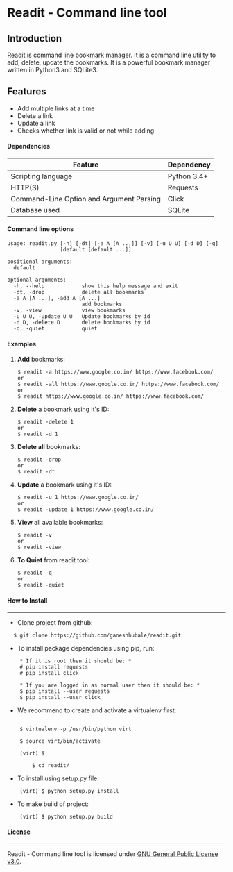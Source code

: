 # Readit - Command line tool

## Introduction
Readit is command line bookmark manager. It is a command line utility to add, delete, update the bookmarks. It is a powerful bookmark manager written in Python3 and SQLite3.

## Features

  - Add multiple links at a time
  - Delete a link
  - Update a link
  - Checks whether link is valid or not while adding

#### Dependencies

| Feature | Dependency |
| --- | --- |
| Scripting language | Python 3.4+ |
| HTTP(S) | Requests |
| Command-Line Option and Argument Parsing  | Click |
| Database used  | SQLite |


#### Command line options

```
usage: readit.py [-h] [-dt] [-a A [A ...]] [-v] [-u U U] [-d D] [-q]
                 [default [default ...]]

positional arguments:
  default

optional arguments:
  -h, --help            show this help message and exit
  -dt, -drop            delete all bookmarks
  -a A [A ...], -add A [A ...]
                        add bookmarks
  -v, -view             view bookmarks
  -u U U, -update U U   Update bookmarks by id
  -d D, -delete D       delete bookmarks by id	
  -q, -quiet            quiet
```

#### Examples

1. **Add**  bookmarks:

       $ readit -a https://www.google.co.in/ https://www.facebook.com/
       or
       $ readit -all https://www.google.co.in/ https://www.facebook.com/
       or
       $ readit https://www.google.co.in/ https://www.facebook.com/
    
2. **Delete** a bookmark using it's ID:

       $ readit -delete 1 
       or
       $ readit -d 1  
    
3. **Delete all**  bookmarks:

       $ readit -drop
       or
       $ readit -dt 
       
4. **Update** a bookmark using it's ID:

       $ readit -u 1 https://www.google.co.in/
       or
       $ readit -update 1 https://www.google.co.in/ 
    
5. **View** all available bookmarks:

       $ readit -v
       or 
       $ readit -view
       
6. **To Quiet** from readit tool:

       $ readit -q
       or
       $ readit -quiet

#### How to Install
-----------------

* Clone project from github:
```
  $ git clone https://github.com/ganeshhubale/readit.git
```
* To install package dependencies using pip, run:
```
    * If it is root then it should be: *
    # pip install requests
    # pip install click

    * If you are logged in as normal user then it should be: *
    $ pip install --user requests
    $ pip install --user click

```
* We recommend to create and activate a virtualenv first:
```

  	$ virtualenv -p /usr/bin/python virt

  	$ source virt/bin/activate

  	(virt) $

        $ cd readit/

```
* To install using setup.py file:
```	
	(virt) $ python setup.py install
```
* To make build of project:
```
	(virt) $ python setup.py build
```	

    
 
#### [License](https://github.com/ganeshhubale/readit/blob/master/LICENSE)
----

Readit - Command line tool is licensed under [GNU General Public License v3.0](https://github.com/ganeshhubale/readit/blob/master/LICENSE).



